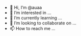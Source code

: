 - 👋 Hi, I’m @auaa
- 👀 I’m interested in ...
- 🌱 I’m currently learning ...
- 💞️ I’m looking to collaborate on ...
- 📫 How to reach me ...

<!---
auaa/auaa is a ✨ special ✨ repository because its `README.md` (this file) appears on your GitHub profile.
You can click the Preview link to take a look at your changes.
--->

